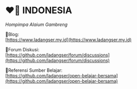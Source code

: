 # ❤🤍 INDONESIA

*Hompimpa Alaium Gambreng*

🦁Blog:\
[https://www.ladangser.my.id](https://www.ladangser.my.id)

🐸Forum Diskusi:\
[https://github.com/ladangser/forum/discussions](https://github.com/ladangser/forum/discussions)

🐘Referensi Sumber Belajar:\
[https://github.com/ladangser/open-belajar-bersama](https://github.com/ladangser/open-belajar-bersama)
